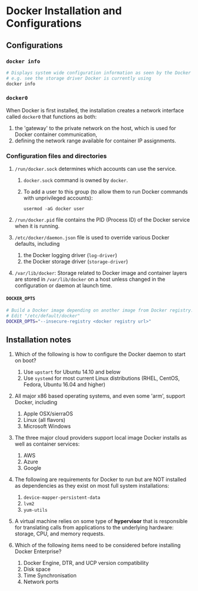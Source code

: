 # Docker Installation and Configurations

## Configurations

### `docker info`

```bash
# Displays system wide configuration information as seen by the Docker service.
# e.g. see the storage driver Docker is currently using
docker info
```

### `docker0`

When Docker is first installed, the installation creates a network interface called `docker0` that functions as both:
 
1. the 'gateway' to the private network on the host, which is used for Docker container communication, 
1. defining the network range available for container IP assignments.

### Configuration files and directories

1. `/run/docker.sock` determines which accounts can use the service.
    1. `docker.sock` command is owned by `docker`.
    1. To add a user to this group (to allow them to run Docker commands with unprivileged accounts):
    
       `usermod -aG docker user`

1. `/run/docker.pid` file contains the PID (Process ID) of the Docker service when it is running.

1. `/etc/docker/daemon.json` file is used to override various Docker defaults, including
    1. the Docker logging driver (`log-driver`)
    1. the Docker storage driver (`storage-driver`)


1. `/var/lib/docker`: Storage related to Docker image and container layers are stored in `/var/lib/docker` on a host
   unless changed in the configuration or daemon at launch time.


#### `DOCKER_OPTS`

```bash
# Build a Docker image depending on another image from Docker registry.
# Edit "/etc/default/docker"
DOCKER_OPTS="--insecure-registry <docker registry url>"
```


## Installation notes

1. Which of the following is how to configure the Docker daemon to start on boot?

    1. Use `upstart` for Ubuntu 14.10 and below
    1. Use `systemd` for most current Linux distributions (RHEL, CentOS, Fedora, Ubuntu 16.04 and higher)

1. All major x86 based operating systems, and even some 'arm', support Docker, including

   1. Apple OSX/sierraOS
   1. Linux (all flavors)
   1. Microsoft Windows

1. The three major cloud providers support local image Docker installs as well as container services:

    1. AWS
    1. Azure
    1. Google

1. The following are requirements for Docker to run but are NOT installed as dependencies as they exist on most full
   system installations:

    1. `device-mapper-persistent-data`
    1. `lvm2`
    1. `yum-utils`

1. A virtual machine relies on some type of **hypervisor** that is responsible for translating calls from applications
   to the underlying hardware: storage, CPU, and memory requests.

1. Which of the following items need to be considered before installing Docker Enterprise?

    1. Docker Engine, DTR, and UCP version compatibility
    1. Disk space
    1. Time Synchronisation
    1. Network ports

